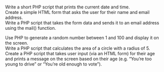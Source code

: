 #
Write a short PHP script that prints the current date and time. <br>
Create a simple HTML form that asks the user for their name and email address.<br>
 Write a PHP script that takes the form data and sends it to an email address using the mail() function.<br>

Use PHP to generate a random number between 1 and 100 and display it on the screen.<br>
Write a PHP script that calculates the area of a circle with a radius of 5.<br>
Create a PHP script that takes user input (via an HTML form) for their age and prints a message on the screen based on their age (e.g. “You’re too young to drive” or “You’re old enough to vote”).